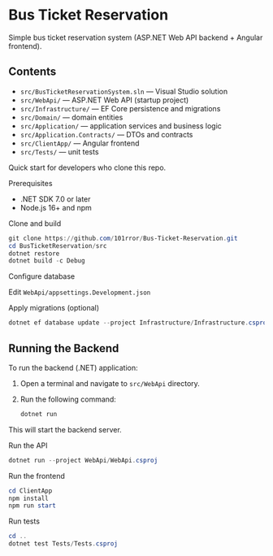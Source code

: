 # Bus Ticket Reservation
Simple bus ticket reservation system (ASP.NET Web API backend + Angular frontend).


## Contents
- `src/BusTicketReservationSystem.sln` — Visual Studio solution
- `src/WebApi/` — ASP.NET Web API (startup project)
- `src/Infrastructure/` — EF Core persistence and migrations
- `src/Domain/` — domain entities
- `src/Application/` — application services and business logic
- `src/Application.Contracts/` — DTOs and contracts
- `src/ClientApp/` — Angular frontend
- `src/Tests/` — unit tests


Quick start for developers who clone this repo.

Prerequisites
- .NET SDK 7.0 or later
- Node.js 16+ and npm

Clone and build

```powershell
git clone https://github.com/101rror/Bus-Ticket-Reservation.git
cd BusTicketReservation/src
dotnet restore
dotnet build -c Debug
```

Configure database

Edit `WebApi/appsettings.Development.json`

Apply migrations (optional)

```powershell
dotnet ef database update --project Infrastructure/Infrastructure.csproj --startup-project WebApi/WebApi.csproj
```

## Running the Backend

To run the backend (.NET) application:

1. Open a terminal and navigate to `src/WebApi` directory.
2. Run the following command:

	```powershell
	dotnet run
	```

This will start the backend server.

Run the API

```powershell
dotnet run --project WebApi/WebApi.csproj
```

Run the frontend

```powershell
cd ClientApp
npm install
npm run start
```

Run tests

```powershell
cd ..
dotnet test Tests/Tests.csproj
```